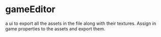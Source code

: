 gameEditor
==========

a ui to export all the assets in the file along with their textures. Assign in game properties to the assets and export them.
